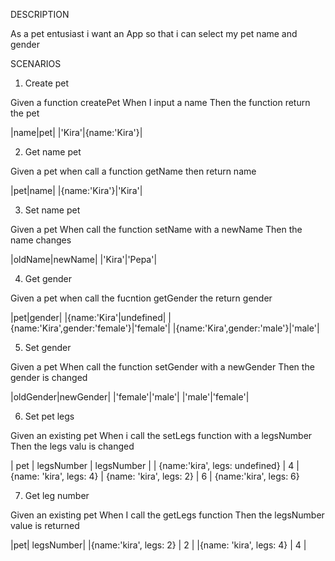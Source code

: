 DESCRIPTION

As a pet entusiast
i want an App
so that i can select my pet name and gender

SCENARIOS

1. Create pet

Given a function createPet
When I input a name
Then the function return the pet

|name|pet|
|'Kira'|{name:'Kira'}|

2. Get name pet

Given a pet
when call a function getName
then return name

|pet|name|
|{name:'Kira'}|'Kira'|

3. Set name pet

Given a pet
When call the function setName with a newName
Then the name changes

|oldName|newName|
|'Kira'|'Pepa'|

4. Get gender

Given a pet
when call the fucntion getGender
the return gender

|pet|gender|
|{name:'Kira'|undefined|
|{name:'Kira',gender:'female'}|'female'|
|{name:'Kira',gender:'male'}|'male'|

5. Set gender

Given a pet
When call the function setGender with a newGender
Then the gender is changed

|oldGender|newGender|
|'female'|'male'|
|'male'|'female'|

6. Set pet legs

Given an existing pet
When i call the setLegs function with a legsNumber
Then the legs valu is changed

| pet | legsNumber | legsNumber |
| {name:'kira', legs: undefined} | 4 | {name: 'kira', legs: 4}
| {name: 'kira', legs: 2} | 6 | {name:'kira', legs: 6}

7. Get leg number

Given an existing pet
When I call the getLegs function
Then the legsNumber value is returned

|pet| legsNumber|
|{name:'kira', legs: 2} | 2 |
|{name: 'kira', legs: 4} | 4 |
